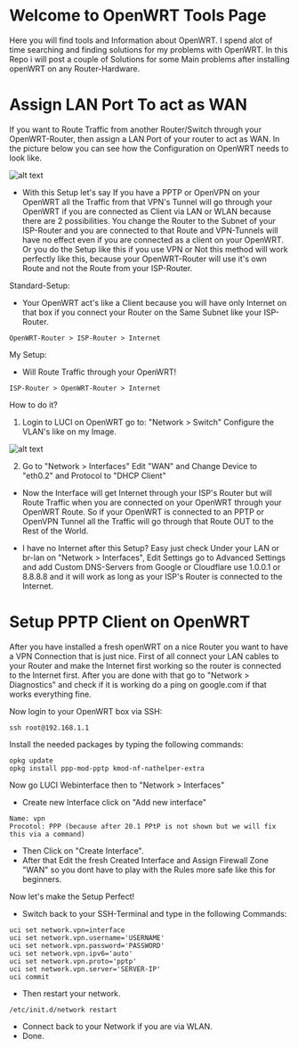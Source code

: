 # Welcome to OpenWRT Tools Page
Here you will find tools and Information about OpenWRT.
I spend alot of time searching and finding solutions for my problems with OpenWRT. In this Repo i will post a couple of Solutions for some Main problems after installing openWRT on any Router-Hardware.


# Assign LAN Port To act as WAN
If you want to Route Traffic from another Router/Switch through your OpenWRT-Router, then assign a LAN Port of your router to act as WAN.
In the picture below you can see how the Configuration on OpenWRT needs to look like.

![alt text](https://github.com/kwget/openwrt-tools/blob/main/resources/vlan.png?raw=true)

* With this Setup let's say If you have a PPTP or OpenVPN on your OpenWRT all the Traffic from that VPN's Tunnel will go through your OpenWRT if you are connected as Client via LAN or WLAN because there are 2 possibilities. You change the Router to the Subnet of your ISP-Router and you are connected to that Route and VPN-Tunnels will have no effect even if you are connected as a client on your OpenWRT. Or you do the Setup like this if you use VPN or Not this method will work perfectly like this, because your OpenWRT-Router will use it's own Route and not the Route from your ISP-Router.

Standard-Setup: 
* Your OpenWRT act's like a Client because you will have only Internet on that box if you connect your Router on the Same Subnet like your ISP-Router.
```
OpenWRT-Router > ISP-Router > Internet
```
My Setup: 
* Will Route Traffic through your OpenWRT!
```
ISP-Router > OpenWRT-Router > Internet
```

How to do it? 
1. Login to LUCI on OpenWRT go to: "Network > Switch" Configure the VLAN's like on my Image.
 
![alt text](https://github.com/kwget/openwrt-tools/blob/main/resources/vlan.png?raw=true)

2. Go to "Network > Interfaces" Edit "WAN" and Change Device to "eth0.2" and Protocol to "DHCP Client"
* Now the Interface will get Internet through your ISP's Router but will Route Traffic when you are connected on your OpenWRT through your OpenWRT Route. So if your OpenWRT is connected to an PPTP or OpenVPN Tunnel all the Traffic will go through that Route OUT to the Rest of the World.

* I have no Internet after this Setup? Easy just check Under your LAN or br-lan on "Network > Interfaces", Edit Settings go to Advanced Settings and add Custom DNS-Servers from Google or Cloudflare use 1.0.0.1 or 8.8.8.8 and it will work as long as your ISP's Router is connected to the Internet.

# Setup PPTP Client on OpenWRT
After you have installed a fresh openWRT on a nice Router you want to have a VPN Connection that is just nice.
First of all connect your LAN cables to your Router and make the Internet first working so the router is connected to the Internet first.
After you are done with that go to "Network > Diagnostics" and check if it is working do a ping on google.com if that works everything fine.

Now login to your OpenWRT box via SSH:
```
ssh root@192.168.1.1
```
Install the needed packages by typing the following commands:
```
opkg update
opkg install ppp-mod-pptp kmod-nf-nathelper-extra
```

Now go LUCI Webinterface then to "Network > Interfaces"
* Create new Interface click on "Add new interface" 
```
Name: vpn
Procotol: PPP (because after 20.1 PPtP is not shown but we will fix this via a command)
```
* Then Click on "Create Interface".
* After that Edit the fresh Created Interface and Assign Firewall Zone "WAN" so you dont have to play with the Rules more safe like this for beginners.

Now let's make the Setup Perfect!

* Switch back to your SSH-Terminal and type in the following Commands:

```
uci set network.vpn=interface
uci set network.vpn.username='USERNAME'
uci set network.vpn.password='PASSWORD'
uci set network.vpn.ipv6='auto'
uci set network.vpn.proto='pptp'
uci set network.vpn.server='SERVER-IP'
uci commit
```
* Then restart your network.
```
/etc/init.d/network restart
```
* Connect back to your Network if you are via WLAN.
* Done.
